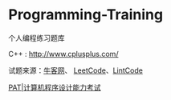 # Programming-Training

个人编程练习题库

C++ : http://www.cplusplus.com/

试题来源：[牛客网](https://www.nowcoder.net/activity/oj)、 [LeetCode](https://leetcode.com/problemset/algorithms/)、[LintCode](http://www.lintcode.com/)

[PAT|计算机程序设计能力考试](https://www.patest.cn/)